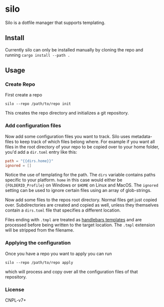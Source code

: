 # silo

Silo is a dotfile manager that supports templating.

## Install

Currently silo can only be installed manually by cloning the repo and running `cargo install --path .`

## Usage

### Create Repo

First create a repo

```nu
silo --repo /path/to/repo init
```
This creates the repo directory and initializes a git repository.

### Add configuration files

Now add some configuration files you want to track.
Silo uses metadata-files to keep track of which files belong where.
For example if you want all files in the root directory of your repo to be copied over
to your home folder, you'd add a `dir.toml` entry like this:

```toml
path = "{{dirs.home}}"
ignored = []
```

Notice the use of templating for the path. The `dirs` variable contains paths specific to your platform.
`home` in this case would either be `{FOLDERID_Profile}` on Windows or `$HOME` on Linux and MacOS.
The `ignored` setting can be used to ignore certain files using an array of glob-strings.

Now add some files to the repos root directory.
Normal files get just copied over. Subdirectories are created and copied as well, unless they themselves
contain a `dirs.toml` file that specifies a different location. 

Files ending with `.tmpl` are treated as [handlebars templates](https://handlebarsjs.com/) and are processed
before being written to the target location. The `.tmpl` extension will be stripped from the filename.


### Applying the configuration

Once you have a repo you want to apply you can run 
```nu
silo --repo /path/to/repo apply
```
which will process and copy over all the configuration files of that repository.


### License

CNPL-v7+
